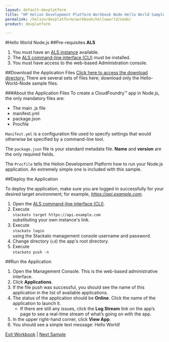 ```yaml
---
layout: default-devplatform
title: "HP Helion Development Platform Workbook Node Hello World Sample"
permalink: /helion/devplatform/workbook/helloworld/node/
product: devplatform

---
```


#Hello World Node.js
##Pre-requisites
**ALS**

1. You must have an [ALS instance](/helion/devplatform/community/install-als/) available. 
2. The  [ALS command-line interface (CLI)](http://docs.stackato.com/user/client/index.html#client) must be installed. 
3. You must have access to the web-based Administration console.

##Download the Application Files
[Click here to access the download directory.](https://gitlab.gozer.hpcloud.net/developer-experience/sampleapps) There are several sets of files here; download only the Hello-World-Node sample files.

###About the Application Files
To create a CloudFoundry&trade; app in Node.js, the only mandatory files are:

* The main .js file
* manifest.yml
* package.json
* Procfile 

`Manifest.yml` is a configuration file used to specify settings that would otherwise be specified by a command-line tool. 

The `package.json` file is your standard metadata file. **Name** and **version** are the only required fields. 

The `Procfile` tells the Helion Development Platform how to run your Node.js application. An extremely simple one is included with this sample.

##Deploy the Application

To deploy the application, make sure you are logged in successfully for your desired target environment; for example, *https://api.example.com*.

1. Open the  [ALS command-line interface (CLI)](http://docs.stackato.com/user/client/index.html#client).
2.	Execute <br>`stackato target https://api.example.com`<br>substituting your own instance's link.
3.	Execute <br>`stackato login`<br> using the Stackato management console username and password.
4. Change directory (`cd`) the app's root directory.
5. Execute <br>`stackato push -n` 

##Run the Application

1. Open the Management Console. This is the web-based administrative interface.
2. Click **Applications**.
3.  If the file push was successful, you should see the name of this application in the list of available applications.
4. The status of the application should be **Online**. Click the name of the application to launch it.
	- If there are still any issues, click the **Log Stream** link on the app’s page to see a real-time stream of what’s going on with the app.     
5. In the upper right-hand corner, click **View App**.
6. You should see a simple text message: Hello World!


[Exit Workbook](/helion/devplatform/) | [Next Sample](/helion/devplatform/workbook/database/node/) 